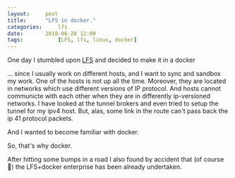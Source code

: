 ```yaml
---
layout:		post
title: 		"LFS in docker."
categories: 	lfs
date:		2018-06-28 12:00
tags:           [LFS, lfs, linux, docker]
---
```


One day I stumbled upon [LFS][lfs] and decided to make it in a docker

... since I usually work on different hosts, and I want to sync and sandbox my work. One of the hosts is not up all the time. Moreover, they are located in networks which use different versions of IP protocol. And hosts cannot communicte with each other when they are in differently ip-versioned networks. I have looked at the tunnel brokers and even tried to setup the tunnel for my ipv4 host. But, alas, some link in the route can't pass back the ip 41 protocol packets. 

And I wanted to become familiar with docker. 

So, that's why docker.

After hitting some bumps in a road I also found by accident that (of course 🤦) the LFS+docker enterprise has been already undertaken.

[lfs]:      http://www.linuxfromscratch.org/lfs
